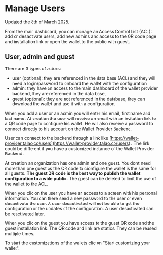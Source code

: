 # Manage Users

Updated the 8th of March 2025.

From the main dashboard, you can manage an Access Control List (ACL): add or desactivate users, add new admins and access to the QR code page and installation link or open the wallet to the public with guest.

## User, admin and guest

There are 3 types of actors:

* user (optional): they are referenced in the data base (ACL) and they will need a login/password to onboard the wallet with the configuration,
* admin: they have an access to the main dashboard of the wallet provider backend, they are referenced in the data base,
* guest (optional): they are not referenced in the database, they can download the wallet and use it with a configuration.

When you add a user or an admin you will enter his email, first name and last name. At creation the user will receive an email with an invitation link to a QR code page to configure his wallet. He will also receive a password to connect directly to his account on the Wallet Provider Backend.

User can connect to the backend through a link like [https://wallet-provider.talao.co/users](https://wallet-provider.talao.co/users) . The link could be different if you have a customized instance of the Wallet Provider Backend.

At creation an organization has one admin and one guest. You dont need more than one guest as the QR code to cionfigure the wallet is the same for all guests. **The guest QR code is the best way to publish the wallet configuration to a wide public.** The guest can be deleted to limit the use of the wallet to the ACL.

When you clic on the user you have an access to a screen with his personal information. You can there send a new password to the user or even desactivate the user. A user desactivated will not be able to get the configuration or the updates of the configuration. A user desactivated can be reactivated later.

When you clic on the guest you have access to the guest QR code and the guest installation link. The QR code and link are statics. They can be reused multiple times.

To start the customizations of the wallets clic on "Start customizing your wallet".
